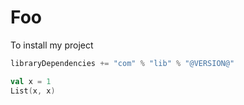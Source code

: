 # Foo

To install my project
```scala
libraryDependencies += "com" % "lib" % "@VERSION@"
```

```scala mdoc
val x = 1
List(x, x)
```
